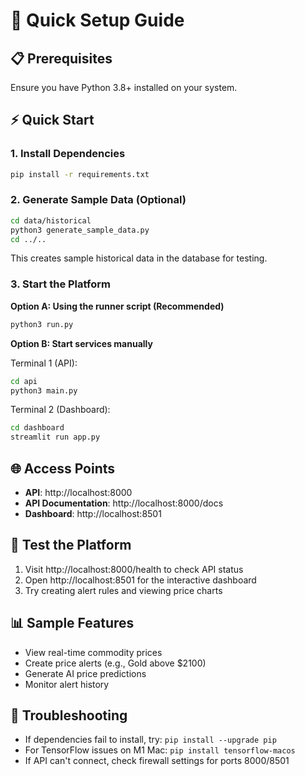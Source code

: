 # 🚀 Quick Setup Guide

## 📋 Prerequisites

Ensure you have Python 3.8+ installed on your system.

## ⚡ Quick Start

### 1. Install Dependencies

```bash
pip install -r requirements.txt
```

### 2. Generate Sample Data (Optional)

```bash
cd data/historical
python3 generate_sample_data.py
cd ../..
```

This creates sample historical data in the database for testing.

### 3. Start the Platform

**Option A: Using the runner script (Recommended)**
```bash
python3 run.py
```

**Option B: Start services manually**

Terminal 1 (API):
```bash
cd api
python3 main.py
```

Terminal 2 (Dashboard):
```bash
cd dashboard
streamlit run app.py
```

## 🌐 Access Points

- **API**: http://localhost:8000
- **API Documentation**: http://localhost:8000/docs
- **Dashboard**: http://localhost:8501

## 🧪 Test the Platform

1. Visit http://localhost:8000/health to check API status
2. Open http://localhost:8501 for the interactive dashboard
3. Try creating alert rules and viewing price charts

## 📊 Sample Features

- View real-time commodity prices
- Create price alerts (e.g., Gold above $2100)
- Generate AI price predictions
- Monitor alert history

## 🔧 Troubleshooting

- If dependencies fail to install, try: `pip install --upgrade pip`
- For TensorFlow issues on M1 Mac: `pip install tensorflow-macos`
- If API can't connect, check firewall settings for ports 8000/8501